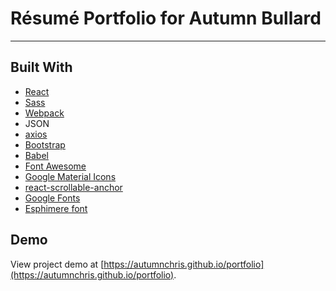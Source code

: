 # Résumé Portfolio for Autumn Bullard

---

## Built With
* [React](https://reactjs.org)
* [Sass](http://sass-lang.com)
* [Webpack](https://webpack.js.org)
* JSON
* [axios](https://github.com/axios/axios)
* [Bootstrap](https://getbootstrap.com)
* [Babel](https://babeljs.io)
* [Font Awesome](https://fontawesome.com)
* [Google Material Icons](https://material.io/icons)
* [react-scrollable-anchor](https://github.com/gabergg/react-scrollable-anchor)
* [Google Fonts](https://fonts.google.com)
* [Esphimere font](https://www.dafont.com/esphimere.font)

## Demo

View project demo at [https://autumnchris.github.io/portfolio](https://autumnchris.github.io/portfolio).
